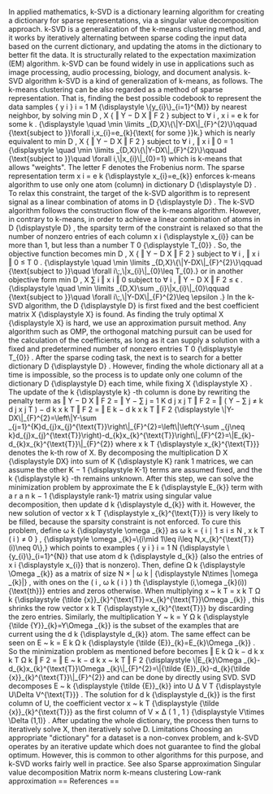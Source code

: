 In applied mathematics, k-SVD is a dictionary learning algorithm for
creating a dictionary for sparse representations, via a singular value
decomposition approach. k-SVD is a generalization of the k-means
clustering method, and it works by iteratively alternating between
sparse coding the input data based on the current dictionary, and
updating the atoms in the dictionary to better fit the data. It is
structurally related to the expectation maximization (EM) algorithm.
k-SVD can be found widely in use in applications such as image
processing, audio processing, biology, and document analysis. k-SVD
algorithm k-SVD is a kind of generalization of k-means, as follows. The
k-means clustering can be also regarded as a method of sparse
representation. That is, finding the best possible codebook to represent
the data samples { y i } i = 1 M {\\displaystyle
\\{y\_{i}\\}\_{i=1}\^{M}} by nearest neighbor, by solving min D , X { ‖
Y − D X ‖ F 2 } subject to ∀ i , x i = e k for some k . {\\displaystyle
\\quad \\min \\limits \_{D,X}\\{\\\|Y-DX\\\|\_{F}\^{2}\\}\\qquad
{\\text{subject to }}\\forall i,x\_{i}=e\_{k}{\\text{ for some }}k.}
which is nearly equivalent to min D , X { ‖ Y − D X ‖ F 2 } subject to ∀
i , ‖ x i ‖ 0 = 1 {\\displaystyle \\quad \\min \\limits
\_{D,X}\\{\\\|Y-DX\\\|\_{F}\^{2}\\}\\qquad {\\text{subject to }}\\quad
\\forall i,\\\|x\_{i}\\\|\_{0}=1} which is k-means that allows
\"weights\". The letter F denotes the Frobenius norm. The sparse
representation term x i = e k {\\displaystyle x\_{i}=e\_{k}} enforces
k-means algorithm to use only one atom (column) in dictionary D
{\\displaystyle D} . To relax this constraint, the target of the k-SVD
algorithm is to represent signal as a linear combination of atoms in D
{\\displaystyle D} . The k-SVD algorithm follows the construction flow
of the k-means algorithm. However, in contrary to k-means, in order to
achieve a linear combination of atoms in D {\\displaystyle D} , the
sparsity term of the constraint is relaxed so that the number of nonzero
entries of each column x i {\\displaystyle x\_{i}} can be more than 1,
but less than a number T 0 {\\displaystyle T\_{0}} . So, the objective
function becomes min D , X { ‖ Y − D X ‖ F 2 } subject to ∀ i , ‖ x i ‖
0 ≤ T 0 . {\\displaystyle \\quad \\min \\limits
\_{D,X}\\{\\\|Y-DX\\\|\_{F}\^{2}\\}\\qquad {\\text{subject to }}\\quad
\\forall i\\;,\\\|x\_{i}\\\|\_{0}\\leq T\_{0}.} or in another objective
form min D , X ∑ i ‖ x i ‖ 0 subject to ∀ i , ‖ Y − D X ‖ F 2 ≤ ϵ .
{\\displaystyle \\quad \\min \\limits \_{D,X}\\sum
\_{i}\\\|x\_{i}\\\|\_{0}\\qquad {\\text{subject to }}\\quad \\forall
i\\;,\\\|Y-DX\\\|\_{F}\^{2}\\leq \\epsilon .} In the k-SVD algorithm,
the D {\\displaystyle D} is first fixed and the best coefficient matrix
X {\\displaystyle X} is found. As finding the truly optimal X
{\\displaystyle X} is hard, we use an approximation pursuit method. Any
algorithm such as OMP, the orthogonal matching pursuit can be used for
the calculation of the coefficients, as long as it can supply a solution
with a fixed and predetermined number of nonzero entries T 0
{\\displaystyle T\_{0}} . After the sparse coding task, the next is to
search for a better dictionary D {\\displaystyle D} . However, finding
the whole dictionary all at a time is impossible, so the process is to
update only one column of the dictionary D {\\displaystyle D} each time,
while fixing X {\\displaystyle X} . The update of the k {\\displaystyle
k} -th column is done by rewriting the penalty term as ‖ Y − D X ‖ F 2 =
‖ Y − ∑ j = 1 K d j x j T ‖ F 2 = ‖ ( Y − ∑ j ≠ k d j x j T ) − d k x k
T ‖ F 2 = ‖ E k − d k x k T ‖ F 2 {\\displaystyle
\\\|Y-DX\\\|\_{F}\^{2}=\\left\\\|Y-\\sum
\_{j=1}\^{K}d\_{j}x\_{j}\^{\\text{T}}\\right\\\|\_{F}\^{2}=\\left\\\|\\left(Y-\\sum
\_{j\\neq
k}d\_{j}x\_{j}\^{\\text{T}}\\right)-d\_{k}x\_{k}\^{\\text{T}}\\right\\\|\_{F}\^{2}=\\\|E\_{k}-d\_{k}x\_{k}\^{\\text{T}}\\\|\_{F}\^{2}}
where x k T {\\displaystyle x\_{k}\^{\\text{T}}} denotes the k-th row of
X. By decomposing the multiplication D X {\\displaystyle DX} into sum of
K {\\displaystyle K} rank 1 matrices, we can assume the other K − 1
{\\displaystyle K-1} terms are assumed fixed, and the k {\\displaystyle
k} -th remains unknown. After this step, we can solve the minimization
problem by approximate the E k {\\displaystyle E\_{k}} term with a r a n
k − 1 {\\displaystyle rank-1} matrix using singular value decomposition,
then update d k {\\displaystyle d\_{k}} with it. However, the new
solution of vector x k T {\\displaystyle x\_{k}\^{\\text{T}}} is very
likely to be filled, because the sparsity constraint is not enforced. To
cure this problem, define ω k {\\displaystyle \\omega \_{k}} as ω k = {
i ∣ 1 ≤ i ≤ N , x k T ( i ) ≠ 0 } , {\\displaystyle \\omega
\_{k}=\\{i\\mid 1\\leq i\\leq N,x\_{k}\^{\\text{T}}(i)\\neq 0\\},} which
points to examples { y i } i = 1 N {\\displaystyle
\\{y\_{i}\\}\_{i=1}\^{N}} that use atom d k {\\displaystyle d\_{k}}
(also the entries of x i {\\displaystyle x\_{i}} that is nonzero). Then,
define Ω k {\\displaystyle \\Omega \_{k}} as a matrix of size N × \| ω k
\| {\\displaystyle N\\times \|\\omega \_{k}\|} , with ones on the ( i ,
ω k ( i ) ) th {\\displaystyle (i,\\omega \_{k}(i)){\\text{th}}} entries
and zeros otherwise. When multiplying x \~ k T = x k T Ω k
{\\displaystyle {\\tilde
{x}}\_{k}\^{\\text{T}}=x\_{k}\^{\\text{T}}\\Omega \_{k}} , this shrinks
the row vector x k T {\\displaystyle x\_{k}\^{\\text{T}}} by discarding
the zero entries. Similarly, the multiplication Y \~ k = Y Ω k
{\\displaystyle {\\tilde {Y}}\_{k}=Y\\Omega \_{k}} is the subset of the
examples that are current using the d k {\\displaystyle d\_{k}} atom.
The same effect can be seen on E \~ k = E k Ω k {\\displaystyle {\\tilde
{E}}\_{k}=E\_{k}\\Omega \_{k}} . So the minimization problem as
mentioned before becomes ‖ E k Ω k − d k x k T Ω k ‖ F 2 = ‖ E \~ k − d
k x \~ k T ‖ F 2 {\\displaystyle \\\|E\_{k}\\Omega
\_{k}-d\_{k}x\_{k}\^{\\text{T}}\\Omega \_{k}\\\|\_{F}\^{2}=\\\|{\\tilde
{E}}\_{k}-d\_{k}{\\tilde {x}}\_{k}\^{\\text{T}}\\\|\_{F}\^{2}} and can
be done by directly using SVD. SVD decomposes E \~ k {\\displaystyle
{\\tilde {E}}\_{k}} into U Δ V T {\\displaystyle U\\Delta
V\^{\\text{T}}} . The solution for d k {\\displaystyle d\_{k}} is the
first column of U, the coefficient vector x \~ k T {\\displaystyle
{\\tilde {x}}\_{k}\^{\\text{T}}} as the first column of V × Δ ( 1 , 1 )
{\\displaystyle V\\times \\Delta (1,1)} . After updating the whole
dictionary, the process then turns to iteratively solve X, then
iteratively solve D. Limitations Choosing an appropriate \"dictionary\"
for a dataset is a non-convex problem, and k-SVD operates by an
iterative update which does not guarantee to find the global optimum.
However, this is common to other algorithms for this purpose, and k-SVD
works fairly well in practice. See also Sparse approximation Singular
value decomposition Matrix norm k-means clustering Low-rank
approximation == References ==
